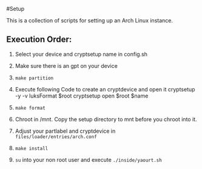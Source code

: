#Setup

This is a collection of scripts for setting up an Arch Linux instance.

## Execution Order:

1. Select your device and cryptsetup name in config.sh
2. Make sure there is an gpt on your device
3. `make partition`
4. Execute following Code to create an cryptdevice and open it
        cryptsetup -y -v luksFormat $root
        cryptsetup open $root $name
5. `make format`
6. Chroot in /mnt. Copy the setup directory to mnt before you chroot into it.

7. Adjust your partlabel and cryptdevice in `files/loader/entries/arch.conf`
8. `make install`
9. `su` into your non root user and execute `./inside/yaourt.sh`
